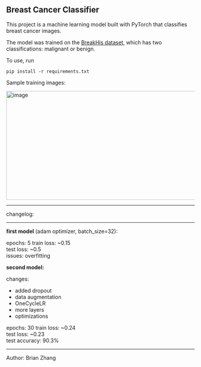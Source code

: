 ## Breast Cancer Classifier

This project is a machine learning model built with PyTorch that classifies breast cancer images. 

The model was trained on the [BreakHis dataset](https://www.kaggle.com/datasets/ambarish/breakhis), which has two classifications: malignant or benign.

To use, run

```
pip install -r requirements.txt
```

Sample training images:

<img width="850" height="290" alt="image" src="https://github.com/user-attachments/assets/fadb0692-31d1-4c96-8ee4-b642cd8d9ce2" />

---------------------------------------------

changelog:

---------------------------------------------

**first model** (adam optimizer, batch_size=32):

epochs: 5
train loss: ~0.15  
test loss: ~0.5  
issues: overfitting

**second model:** 

changes: 
- added dropout  
- data augmentation  
- OneCycleLR
- more layers
- optimizations

epochs: 30
train loss: ~0.24  
test loss: ~0.23  
test accuracy: 90.3%  

---------------------------------------------

Author: Brian Zhang

